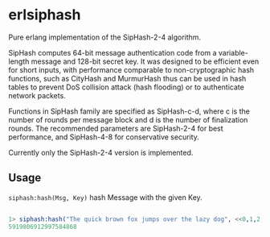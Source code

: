 erlsiphash
========

Pure erlang implementation of the SipHash-2-4 algorithm.

SipHash computes 64-bit message authentication code from a variable-length
message and 128-bit secret key. It was designed to be efficient even for
short inputs, with performance comparable to non-cryptographic hash functions,
such as CityHash and MurmurHash thus can be used in hash tables to prevent
DoS collision attack (hash flooding) or to authenticate network packets.

Functions in SipHash family are specified as SipHash-c-d, where c is the
number of rounds per message block and d is the number of finalization rounds.
The recommended parameters are SipHash-2-4 for best performance,
and SipHash-4-8 for conservative security.

Currently only the SipHash-2-4 version is implemented.

Usage
-----

`siphash:hash(Msg, Key)` hash Message with the given Key.

``` erlang

1> siphash:hash("The quick brown fox jumps over the lazy dog", <<0,1,2,3,4,5,6,7,8,9,10,11,12,13,14,15>>).
5919806912997584868

```

